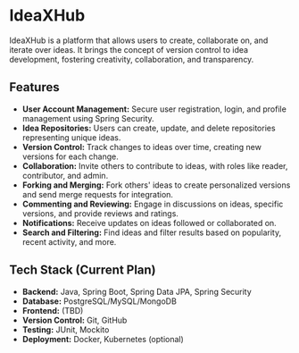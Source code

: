# IdeaXHub

IdeaXHub is a platform that allows users to create, collaborate on, and iterate over ideas. It brings the concept of version control to idea development, fostering creativity, collaboration, and transparency.

## Features

- **User Account Management:** Secure user registration, login, and profile management using Spring Security.
- **Idea Repositories:** Users can create, update, and delete repositories representing unique ideas.
- **Version Control:** Track changes to ideas over time, creating new versions for each change.
- **Collaboration:** Invite others to contribute to ideas, with roles like reader, contributor, and admin.
- **Forking and Merging:** Fork others' ideas to create personalized versions and send merge requests for integration.
- **Commenting and Reviewing:** Engage in discussions on ideas, specific versions, and provide reviews and ratings.
- **Notifications:** Receive updates on ideas followed or collaborated on.
- **Search and Filtering:** Find ideas and filter results based on popularity, recent activity, and more.

## Tech Stack (Current Plan)

- **Backend:** Java, Spring Boot, Spring Data JPA, Spring Security
- **Database:** PostgreSQL/MySQL/MongoDB
- **Frontend:** (TBD)
- **Version Control:** Git, GitHub
- **Testing:** JUnit, Mockito
- **Deployment:** Docker, Kubernetes (optional)



